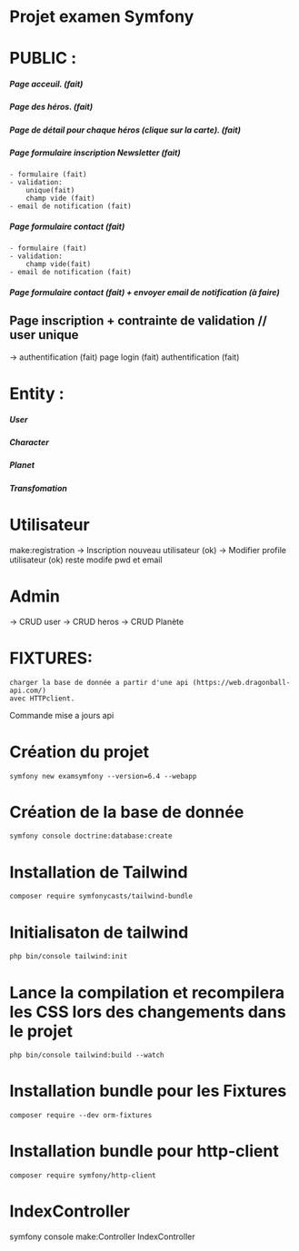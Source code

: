 # Projet examen Symfony

# PUBLIC :
##### Page acceuil. (fait)
##### Page des héros. (fait)

##### Page de détail pour chaque héros (clique sur la carte). (fait)

##### Page formulaire inscription Newsletter (fait)

    - formulaire (fait)
    - validation: 
        unique(fait) 
        champ vide (fait)
    - email de notification (fait)

##### Page formulaire contact (fait)

    - formulaire (fait)
    - validation:         
        champ vide(fait)
    - email de notification (fait)

##### Page formulaire contact (fait) + envoyer email de notification (à faire)

## Page inscription + contrainte de validation // user unique

->  authentification (fait)
    page login (fait)
    authentification (fait)

# Entity :

##### User

##### Character

##### Planet

##### Transfomation

#  Utilisateur
make:registration
-> Inscription nouveau utilisateur (ok)
-> Modifier profile utilisateur (ok) reste modife pwd et email
#  Admin
-> CRUD user
-> CRUD heros
-> CRUD Planète


# FIXTURES:
    charger la base de donnée a partir d'une api (https://web.dragonball-api.com/)
    avec HTTPclient.

Commande mise a jours api


# Création du projet
```
symfony new examsymfony --version=6.4 --webapp
```
# Création de la base de donnée
```
symfony console doctrine:database:create
```
# Installation de Tailwind
```
composer require symfonycasts/tailwind-bundle
```
# Initialisaton de tailwind
```
php bin/console tailwind:init
```
# Lance la compilation et recompilera les CSS lors des changements dans le projet
```
php bin/console tailwind:build --watch
```
# Installation bundle pour les Fixtures
```
composer require --dev orm-fixtures
```
# Installation bundle pour http-client
```
composer require symfony/http-client
```
# IndexController 
symfony console make:Controller IndexController